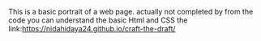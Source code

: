 This is a basic portrait of a web page.
actually not completed by from the code you can understand the basic Html and CSS
the link:https://nidahidaya24.github.io/craft-the-draft/
